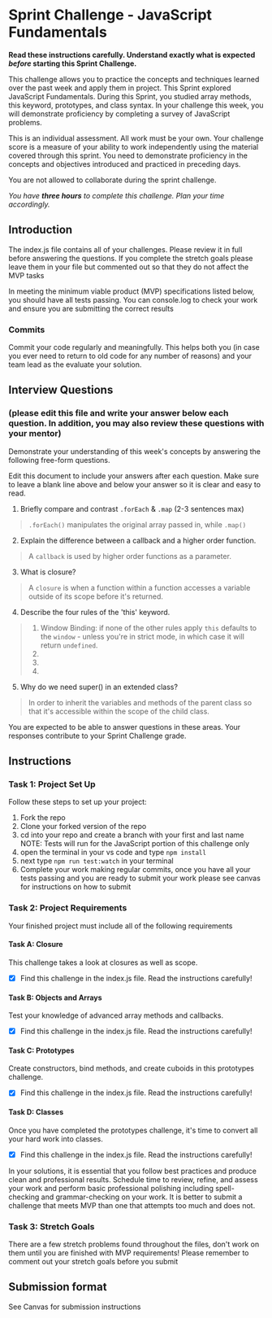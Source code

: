 # Sprint Challenge - JavaScript Fundamentals

**Read these instructions carefully. Understand exactly what is expected _before_ starting this Sprint Challenge.**

This challenge allows you to practice the concepts and techniques learned over the past week and apply them in project. This Sprint explored JavaScript Fundamentals. During this Sprint, you studied array methods, this keyword, prototypes, and class syntax. In your challenge this week, you will demonstrate proficiency by completing a survey of JavaScript problems.

This is an individual assessment. All work must be your own. Your challenge score is a measure of your ability to work independently using the material covered through this sprint. You need to demonstrate proficiency in the concepts and objectives introduced and practiced in preceding days.

You are not allowed to collaborate during the sprint challenge. 

_You have **three hours** to complete this challenge. Plan your time accordingly._


## Introduction

The index.js file contains all of your challenges. Please review it in full before answering the questions. If you complete the stretch goals please leave them in your file but commented out so that they do not affect the MVP tasks 

In meeting the minimum viable product (MVP) specifications listed below, you should have all tests passing. You can console.log to check your work and ensure you are submitting the correct results 

### Commits

Commit your code regularly and meaningfully. This helps both you (in case you ever need to return to old code for any number of reasons) and your team lead as the evaluate your solution.

## Interview Questions
### (please edit this file and write your answer below each question. In addition, you may also review these questions with your mentor)
Demonstrate your understanding of this week's concepts by answering the following free-form questions.

Edit this document to include your answers after each question. Make sure to leave a blank line above and below your answer so it is clear and easy to read.

1. Briefly compare and contrast `.forEach` & `.map` (2-3 sentences max)

> `.forEach()` manipulates the original array passed in, while `.map()`

2. Explain the difference between a callback and a higher order function.

> A `callback` is used by higher order functions as a parameter.

3. What is closure?

> A `closure` is when a function within a function accesses a variable outside of its scope before it's returned.

4. Describe the four rules of the 'this' keyword.

> 1. Window Binding: if none of the other rules apply `this` defaults to the `window` - unless you're in strict mode, in which case it will return `undefined`.
> 2. 
> 3.
> 4.

5. Why do we need super() in an extended class?

> In order to inherit the variables and methods of the parent class so that it's accessible within the scope of the child class.

You are expected to be able to answer questions in these areas. Your responses contribute to your Sprint Challenge grade. 

## Instructions

### Task 1: Project Set Up

Follow these steps to set up your project:

1. Fork the repo
2. Clone your forked version of the repo
3. cd into your repo and create a branch with your first and last name
NOTE: Tests will run for the JavaScript portion of this challenge only
4. open the terminal in your vs code and type `npm install`
5. next type `npm run test:watch` in your terminal
6. Complete your work making regular commits, once you have all your tests passing and you are ready to submit your work please see canvas for instructions on how to submit

### Task 2: Project Requirements

Your finished project must include all of the following requirements

#### Task A: Closure

This challenge takes a look at closures as well as scope. 
* [x] Find this challenge in the index.js file. Read the instructions carefully!

#### Task B: Objects and Arrays

Test your knowledge of advanced array methods and callbacks.
* [x] Find this challenge in the index.js file. Read the instructions carefully!

#### Task C: Prototypes

Create constructors, bind methods, and create cuboids in this prototypes challenge.
* [x] Find this challenge in the index.js file. Read the instructions carefully!

#### Task D: Classes

Once you have completed the prototypes challenge, it's time to convert all your hard work into classes.
* [x] Find this challenge in the index.js file. Read the instructions carefully!

In your solutions, it is essential that you follow best practices and produce clean and professional results. Schedule time to review, refine, and assess your work and perform basic professional polishing including spell-checking and grammar-checking on your work. It is better to submit a challenge that meets MVP than one that attempts too much and does not.

### Task 3: Stretch Goals 

There are a few stretch problems found throughout the files, don't work on them until you are finished with MVP requirements! Please remember to comment out your stretch goals before you submit 

## Submission format

See Canvas for submission instructions 

